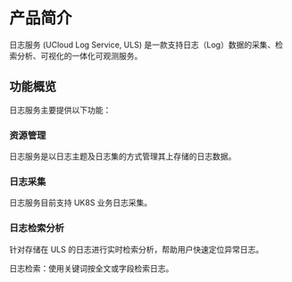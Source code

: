 # 产品简介

日志服务 (UCloud Log Service,  ULS) 是一款支持日志（Log）数据的采集、检索分析、可视化的一体化可观测服务。

## 功能概览

日志服务主要提供以下功能：

### 资源管理

日志服务是以日志主题及日志集的方式管理其上存储的日志数据。

### 日志采集

日志服务目前支持 UK8S 业务日志采集。

### 日志检索分析

针对存储在 ULS 的日志进行实时检索分析，帮助用户快速定位异常日志。

日志检索：使用关键词按全文或字段检索日志。